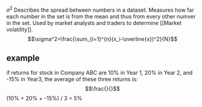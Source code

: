 $\sigma^2$ Describes the spread between numbers in a dataset.
Measures how far each number in the set is from the mean and thus from every other numver in the set. Used by market analysts and traders to determine [[Market volatility]].
$$\sigma^2=\frac{\sum_{i=1}^{n}(x_i-\overline{x})^2}{N}$$
## example
if returns for stock in Company ABC are 10% in Year 1, 20% in Year 2, and -15% in Year3, the average of these three returns is: 
$$\frac{}{}$$
(10% + 20% + -15%) / 3 = 5%